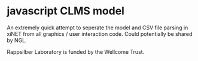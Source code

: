 javascript CLMS model
=====================

An extremely quick attempt to seperate the model and CSV file parsing in xiNET from all graphics / user interaction code.
Could potentially be shared by NGL.

Rappsilber Laboratory is funded by the Wellcome Trust.

